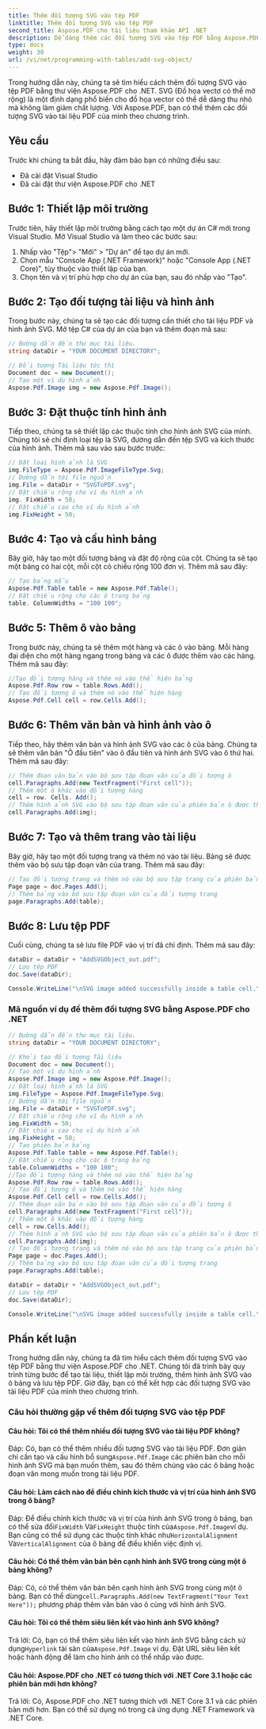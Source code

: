 ```yaml
---
title: Thêm đối tượng SVG vào tệp PDF
linktitle: Thêm đối tượng SVG vào tệp PDF
second_title: Aspose.PDF cho tài liệu tham khảo API .NET
description: Dễ dàng thêm các đối tượng SVG vào tệp PDF bằng Aspose.PDF cho .NET.
type: docs
weight: 30
url: /vi/net/programming-with-tables/add-svg-object/
---
```

Trong hướng dẫn này, chúng ta sẽ tìm hiểu cách thêm đối tượng SVG vào tệp PDF bằng thư viện Aspose.PDF cho .NET. SVG (Đồ họa vectơ có thể mở rộng) là một định dạng phổ biến cho đồ họa vector có thể dễ dàng thu nhỏ mà không làm giảm chất lượng. Với Aspose.PDF, bạn có thể thêm các đối tượng SVG vào tài liệu PDF của mình theo chương trình.

## Yêu cầu

Trước khi chúng ta bắt đầu, hãy đảm bảo bạn có những điều sau:

- Đã cài đặt Visual Studio
- Đã cài đặt thư viện Aspose.PDF cho .NET

## Bước 1: Thiết lập môi trường

Trước tiên, hãy thiết lập môi trường bằng cách tạo một dự án C# mới trong Visual Studio. Mở Visual Studio và làm theo các bước sau:

1. Nhấp vào "Tệp"> "Mới" > "Dự án" để tạo dự án mới.
2. Chọn mẫu "Console App (.NET Framework)" hoặc "Console App (.NET Core)", tùy thuộc vào thiết lập của bạn.
3. Chọn tên và vị trí phù hợp cho dự án của bạn, sau đó nhấp vào "Tạo".

## Bước 2: Tạo đối tượng tài liệu và hình ảnh

Trong bước này, chúng ta sẽ tạo các đối tượng cần thiết cho tài liệu PDF và hình ảnh SVG. Mở tệp C# của dự án của bạn và thêm đoạn mã sau:

```csharp
// Đường dẫn đến thư mục tài liệu.
string dataDir = "YOUR DOCUMENT DIRECTORY";

// Đối tượng Tài liệu tức thì
Document doc = new Document();
// Tạo một ví dụ hình ảnh
Aspose.Pdf.Image img = new Aspose.Pdf.Image();
```

## Bước 3: Đặt thuộc tính hình ảnh

Tiếp theo, chúng ta sẽ thiết lập các thuộc tính cho hình ảnh SVG của mình. Chúng tôi sẽ chỉ định loại tệp là SVG, đường dẫn đến tệp SVG và kích thước của hình ảnh. Thêm mã sau vào sau bước trước:

```csharp
// Đặt loại hình ảnh là SVG
img.FileType = Aspose.Pdf.ImageFileType.Svg;
// Đường dẫn tới file nguồn
img.File = dataDir + "SVGToPDF.svg";
// Đặt chiều rộng cho ví dụ hình ảnh
img. FixWidth = 50;
// Đặt chiều cao cho ví dụ hình ảnh
img.FixHeight = 50;
```

## Bước 4: Tạo và cấu hình bảng

Bây giờ, hãy tạo một đối tượng bảng và đặt độ rộng của cột. Chúng ta sẽ tạo một bảng có hai cột, mỗi cột có chiều rộng 100 đơn vị. Thêm mã sau đây:

```csharp
// Tạo bảng mẫu
Aspose.Pdf.Table table = new Aspose.Pdf.Table();
// Đặt chiều rộng cho các ô trong bảng
table. ColumnWidths = "100 100";
```

## Bước 5: Thêm ô vào bảng

Trong bước này, chúng ta sẽ thêm một hàng và các ô vào bảng. Mỗi hàng đại diện cho một hàng ngang trong bảng và các ô được thêm vào các hàng. Thêm mã sau đây:

```csharp
//Tạo đối tượng hàng và thêm nó vào thể hiện bảng
Aspose.Pdf.Row row = table.Rows.Add();
// Tạo đối tượng ô và thêm nó vào thể hiện hàng
Aspose.Pdf.Cell cell = row.Cells.Add();
```

## Bước 6: Thêm văn bản và hình ảnh vào ô

Tiếp theo, hãy thêm văn bản và hình ảnh SVG vào các ô của bảng. Chúng ta sẽ thêm văn bản "Ô đầu tiên" vào ô đầu tiên và hình ảnh SVG vào ô thứ hai. Thêm mã sau đây:

```csharp
// Thêm đoạn văn bản vào bộ sưu tập đoạn văn của đối tượng ô
cell.Paragraphs.Add(new TextFragment("First cell"));
// Thêm một ô khác vào đối tượng hàng
cell = row. Cells. Add();
// Thêm hình ảnh SVG vào bộ sưu tập đoạn văn của phiên bản ô được thêm gần đây
cell.Paragraphs.Add(img);
```

## Bước 7: Tạo và thêm trang vào tài liệu

Bây giờ, hãy tạo một đối tượng trang và thêm nó vào tài liệu. Bảng sẽ được thêm vào bộ sưu tập đoạn văn của trang. Thêm mã sau đây:

```csharp
// Tạo đối tượng trang và thêm nó vào bộ sưu tập trang của phiên bản tài liệu
Page page = doc.Pages.Add();
// Thêm bảng vào bộ sưu tập đoạn văn của đối tượng trang
page.Paragraphs.Add(table);
```

## Bước 8: Lưu tệp PDF

Cuối cùng, chúng ta sẽ lưu file PDF vào vị trí đã chỉ định. Thêm mã sau đây:

```csharp
dataDir = dataDir + "AddSVGObject_out.pdf";
// Lưu tệp PDF
doc.Save(dataDir);

Console.WriteLine("\nSVG image added successfully inside a table cell.\nFile saved at " + dataDir);
```

### Mã nguồn ví dụ để thêm đối tượng SVG bằng Aspose.PDF cho .NET

```csharp
// Đường dẫn đến thư mục tài liệu.
string dataDir = "YOUR DOCUMENT DIRECTORY";

// Khởi tạo đối tượng Tài liệu
Document doc = new Document();
// Tạo một ví dụ hình ảnh
Aspose.Pdf.Image img = new Aspose.Pdf.Image();
// Đặt loại hình ảnh là SVG
img.FileType = Aspose.Pdf.ImageFileType.Svg;
// Đường dẫn tới file nguồn
img.File = dataDir + "SVGToPDF.svg";
// Đặt chiều rộng cho ví dụ hình ảnh
img.FixWidth = 50;
// Đặt chiều cao cho ví dụ hình ảnh
img.FixHeight = 50;
// Tạo phiên bản bảng
Aspose.Pdf.Table table = new Aspose.Pdf.Table();
// Đặt chiều rộng cho các ô trong bảng
table.ColumnWidths = "100 100";
//Tạo đối tượng hàng và thêm nó vào thể hiện bảng
Aspose.Pdf.Row row = table.Rows.Add();
// Tạo đối tượng ô và thêm nó vào thể hiện hàng
Aspose.Pdf.Cell cell = row.Cells.Add();
// Thêm đoạn văn bản vào bộ sưu tập đoạn văn của đối tượng ô
cell.Paragraphs.Add(new TextFragment("First cell"));
// Thêm một ô khác vào đối tượng hàng
cell = row.Cells.Add();
// Thêm hình ảnh SVG vào bộ sưu tập đoạn văn của phiên bản ô được thêm gần đây
cell.Paragraphs.Add(img);
// Tạo đối tượng trang và thêm nó vào bộ sưu tập trang của phiên bản tài liệu
Page page = doc.Pages.Add();
// Thêm bảng vào bộ sưu tập đoạn văn của đối tượng trang
page.Paragraphs.Add(table);

dataDir = dataDir + "AddSVGObject_out.pdf";
// Lưu tệp PDF
doc.Save(dataDir);

Console.WriteLine("\nSVG image added successfully inside a table cell.\nFile saved at " + dataDir);            
```

## Phần kết luận

Trong hướng dẫn này, chúng ta đã tìm hiểu cách thêm đối tượng SVG vào tệp PDF bằng thư viện Aspose.PDF cho .NET. Chúng tôi đã trình bày quy trình từng bước để tạo tài liệu, thiết lập môi trường, thêm hình ảnh SVG vào ô bảng và lưu tệp PDF. Giờ đây, bạn có thể kết hợp các đối tượng SVG vào tài liệu PDF của mình theo chương trình.

### Câu hỏi thường gặp về thêm đối tượng SVG vào tệp PDF

#### Câu hỏi: Tôi có thể thêm nhiều đối tượng SVG vào tài liệu PDF không?

 Đáp: Có, bạn có thể thêm nhiều đối tượng SVG vào tài liệu PDF. Đơn giản chỉ cần tạo và cấu hình bổ sung`Aspose.Pdf.Image` các phiên bản cho mỗi hình ảnh SVG mà bạn muốn thêm, sau đó thêm chúng vào các ô bảng hoặc đoạn văn mong muốn trong tài liệu PDF.

#### Câu hỏi: Làm cách nào để điều chỉnh kích thước và vị trí của hình ảnh SVG trong ô bảng?

 Đáp: Để điều chỉnh kích thước và vị trí của hình ảnh SVG trong ô bảng, bạn có thể sửa đổi`FixWidth` Và`FixHeight` thuộc tính của`Aspose.Pdf.Image`ví dụ. Bạn cũng có thể sử dụng các thuộc tính khác như`HorizontalAlignment` Và`VerticalAlignment` của ô bảng để điều khiển việc định vị.

#### Câu hỏi: Có thể thêm văn bản bên cạnh hình ảnh SVG trong cùng một ô bảng không?

 Đáp: Có, có thể thêm văn bản bên cạnh hình ảnh SVG trong cùng một ô bảng. Bạn có thể dùng`cell.Paragraphs.Add(new TextFragment("Your Text Here"));` phương pháp thêm văn bản vào ô cùng với hình ảnh SVG.

#### Câu hỏi: Tôi có thể thêm siêu liên kết vào hình ảnh SVG không?

 Trả lời: Có, bạn có thể thêm siêu liên kết vào hình ảnh SVG bằng cách sử dụng`Hyperlink` tài sản của`Aspose.Pdf.Image` ví dụ. Đặt URL siêu liên kết hoặc hành động để làm cho hình ảnh có thể nhấp vào được.

#### Câu hỏi: Aspose.PDF cho .NET có tương thích với .NET Core 3.1 hoặc các phiên bản mới hơn không?

Trả lời: Có, Aspose.PDF cho .NET tương thích với .NET Core 3.1 và các phiên bản mới hơn. Bạn có thể sử dụng nó trong cả ứng dụng .NET Framework và .NET Core.